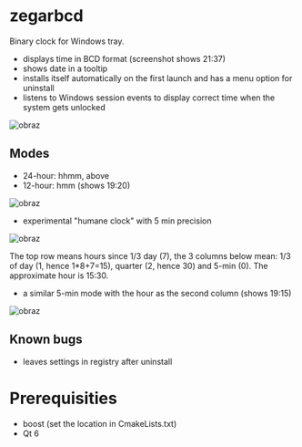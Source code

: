 # zegarbcd
Binary clock for Windows tray.
- displays time in BCD format (screenshot shows 21:37)
- shows date in a tooltip
- installs itself automatically on the first launch and has a menu option for uninstall
- listens to Windows session events to display correct time when the system gets unlocked

![obraz](https://github.com/user-attachments/assets/61d69e4b-72e7-4e72-aab6-9102bcbdcec5)
## Modes
- 24-hour: hhmm, above
- 12-hour: hmm (shows 19:20)

![obraz](https://github.com/user-attachments/assets/51cf817f-1d2c-4709-983c-46763ed0170f)

- experimental "humane clock" with 5 min precision

![obraz](https://github.com/user-attachments/assets/5689735a-828f-4a89-8186-4c02f1e1f01d)

The top row means hours since 1/3 day (7), the 3 columns below mean: 1/3 of day (1, hence 1*8+7=15), quarter (2, hence 30) and 5-min (0). The approximate hour is 15:30.
- a similar 5-min mode with the hour as the second column (shows 19:15)

![obraz](https://github.com/user-attachments/assets/6c44a794-dbb2-451f-bd8d-5cd7948a0db9)

## Known bugs
- leaves settings in registry after uninstall
# Prerequisities
- boost (set the location in CmakeLists.txt)
- Qt 6
